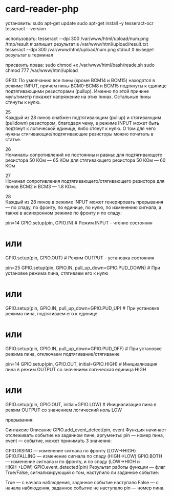 # card-reader-php

установить:
sudo apt-get update
sudo apt-get install -y tesseract-ocr
tesseract --version

использовать:
tesseract --dpi 300 /var/www/html/upload/num.png /tmp/result   # запишит результат в  /var/www/html/upload/result.txt
tesseract --dpi 300 /var/www/html/upload/num.png stdout        # выведет результат в терминал

присвоить права:
sudo chmod +x /var/www/html/bash/reade.sh
sudo chmod 777 /var/www/html/upload


GPIO:
По умолчанию все пины (кроме BCM14 и BCM15) находятся в режиме INPUT, причем пины BCM0-BCM8 и BCM15 подтянуты к единице подтягивающими резисторами (pullup). Именно по этой причине мультиметр покажет напряжение на этих пинах. Остальные пины стянуты к нулю.

25		
Каждый из 28 пинов снабжен подтягивающим (pullup) и стягивающим (pulldown) резистором, благодаря чему, в режиме INPUT может быть подтянут к логической единице, либо стянут к нулю.
О том для чего нужны стягивающие/подтягивающие резисторы можно почитать в статье.

26		
Номиналы сопротивлений не постоянны и равны:
для подтягивающего резистора 50 КОм — 65 КОм
для стягивающего резистора 50 КОм — 60 КОм

27		
Номинал сопротивления подтягивающего/стягивающего резистора для пинов BCM2 и BCM3 — 1.8 КОм.

28		
Каждый из 28 пинов в режиме INPUT может генерировать прерывания — по спаду, по фронту, по единице, по нулю, по изменению сигнала, а также в асинхронном режиме по фронту и по спаду:

pin=14
GPIO.setup(pin, GPIO.IN)  # Режим INPUT - чтение состояния
# или
GPIO.setup(pin, GPIO.OUT) # Режим OUTPUT - установка состояния

pin=25
GPIO.setup(pin, GPIO.IN, pull_up_down=GPIO.PUD_DOWN) # При установке режима пина, стягиваем его к нулю
# или
GPIO.setup(pin, GPIO.IN, pull_up_down=GPIO.PUD_UP)   # При установке режима пина, подтягиваем его к единице
# или
GPIO.setup(pin, GPIO.IN, pull_up_down=GPIO.PUD_OFF)  # При установке режима пина, отключаем подтягивание/стягивание

pin=14
GPIO.setup(pin, GPIO.OUT, initial=GPIO.HIGH)  # Инициализация пина в режим OUTPUT со значением логическая единица HIGH
# или
GPIO.setup(pin, GPIO.OUT, initial=GPIO.LOW)   # Инициализация пина в режим OUTPUT со значением логический ноль LOW

прерывания:

Синтаксис	Описание
GPIO.add_event_detect(pin, event	Функция начинает отслеживать событие на заданном пине, аргументы:
pin — номер пина,
event — событие, может принимать 3 значения:

GPIO.RISING — изменение сигнала по фронту (LOW→HIGH)
GPIO.FALLING — изменение сигнала по спаду (HIGH→LOW)
GPIO.BOTH — изменение сигнала и по фронту, и по спаду (LOW→HIGH и HIGH→LOW)
GPIO.event_detected(pin)	Результат работы функции — флаг True/False, сигнализирующий о том, наступило ли заданное событие:

True — с начала наблюдения, заданное событие наступало
False — с начала наблюдения, заданное событие не наступало
pin — номер пина.
